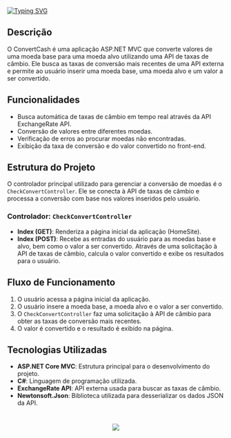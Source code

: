 <a href="https://git.io/typing-svg" class="text-center">
    <img src="https://readme-typing-svg.demolab.com?font=Silkscreen&size=20&duration=1500&pause=1000&=true&multiline=true&repeat=false&random=false&width=700&height=110&lines=Convert+Cash"
         alt="Typing SVG" />
</a>


## Descrição
O ConvertCash é uma aplicação ASP.NET MVC que converte valores de uma moeda base para uma moeda alvo utilizando uma API de taxas de câmbio. Ele busca as taxas de conversão mais recentes de uma API externa e permite ao usuário inserir uma moeda base, uma moeda alvo e um valor a ser convertido.

## Funcionalidades
- Busca automática de taxas de câmbio em tempo real através da API ExchangeRate API.
- Conversão de valores entre diferentes moedas.
- Verificação de erros ao procurar moedas não encontradas.
- Exibição da taxa de conversão e do valor convertido no front-end.

## Estrutura do Projeto
O controlador principal utilizado para gerenciar a conversão de moedas é o `CheckConvertController`. Ele se conecta à API de taxas de câmbio e processa a conversão com base nos valores inseridos pelo usuário.

### Controlador: `CheckConvertController`
- **Index (GET)**: Renderiza a página inicial da aplicação (HomeSite).
- **Index (POST)**: Recebe as entradas do usuário para as moedas base e alvo, bem como o valor a ser convertido. Através de uma solicitação à API de taxas de câmbio, calcula o valor convertido e exibe os resultados para o usuário.

## Fluxo de Funcionamento
1. O usuário acessa a página inicial da aplicação.
2. O usuário insere a moeda base, a moeda alvo e o valor a ser convertido.
3. O `CheckConvertController` faz uma solicitação à API de câmbio para obter as taxas de conversão mais recentes.
4. O valor é convertido e o resultado é exibido na página.

## Tecnologias Utilizadas
- **ASP.NET Core MVC**: Estrutura principal para o desenvolvimento do projeto.
- **C#**: Linguagem de programação utilizada.
- **ExchangeRate API**: API externa usada para buscar as taxas de câmbio.
- **Newtonsoft.Json**: Biblioteca utilizada para desserializar os dados JSON da API.

  
<h1 align="center">
<img src="https://readme-typing-svg.herokuapp.com/?font=Silkscreen&size=35&center=true&vCenter=true&width=700&height=70&duration=5000&lines=Obrigado+pela+atenção!;" />
</h1>
